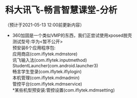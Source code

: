# 科大讯飞-畅言智慧课堂-分析
（预计于2021-05-13 12:00前更新内容）<br>
* 360加固是一个类似VMP的东西，我们正尝试使用xposed脱壳<br>
测试型号:华为<暂不公开><br>
预安装6个应用程序包:<br>
应用商店(com.iflytek.mdmstore)<br>
讯飞输入法(com.iflytek.inputmethod)<br>
StudentLauncher(com.android.launcher3)<br>
畅言学生登录(com.iflytek.iflylogin)<br>
本机管理(com.iflytek.mdmadmin)<br>
管控平台(com.iflytek.mdmservice)<br>
*某些机型预安装:管控设置(com.iflytek.mdmsetting)
